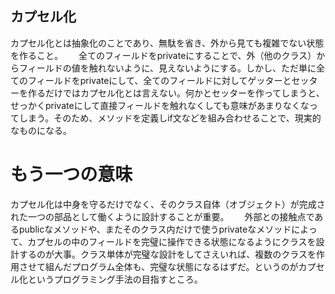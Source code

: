## カプセル化　　
カプセル化とは抽象化のことであり、無駄を省き、外から見ても複雑でない状態を作ること。　　
全てのフィールドをprivateにすることで、外（他のクラス）からフィールドの値を触れないように、見えないようにする。しかし、ただ単に全てのフィールドをprivateにして、全てのフィールドに対してゲッターとセッターを作るだけではカプセル化とは言えない。何かとセッターを作ってしまうと、せっかくprivateにして直接フィールドを触れなくしても意味があまりなくなってしまう。そのため、メソッドを定義しif文などを組み合わせることで、現実的なものになる。

# もう一つの意味　　
カプセル化は中身を守るだけでなく、そのクラス自体（オブジェクト）が完成された一つの部品として働くように設計することが重要。　　
外部との接触点であるpublicなメソッドや、またそのクラス内だけで使うprivateなメソッドによって、カプセルの中のフィールドを完璧に操作できる状態になるようにクラスを設計するのが大事。クラス単体が完璧な設計をしてさえいれば、複数のクラスを作用させて組んだプログラム全体も、完璧な状態になるはずだ。というのがカプセル化というプログラミング手法の目指すところ。
